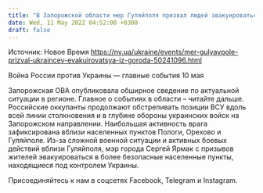 ```yaml
---
title: "В Запорожской области мер Гуляйполя призвал людей эвакуироваться в более безопасные места Украины"
date: Wed, 11 May 2022 04:52:00 +0300
draft: false
---
```

Источник: Новое Время https://nv.ua/ukraine/events/mer-gulyaypole-prizval-ukraincev-evakuirovatsya-iz-goroda-50241096.html


Война России против Украины — главные события 10 мая

 Запорожская ОВА опубликовала обширное сведение по актуальной ситуации в регионе. Главное о событиях в области – читайте дальше. Российские оккупанты продолжают обстреливать позиции ВСУ вдоль всей линии столкновения и в глубине обороны украинских войск на Запорожском направлении. Наибольшая активность врага зафиксирована вблизи населенных пунктов Пологи, Орехово и Гуляйполе. Из-за сложной военной ситуации и активных боевых действий вблизи Гуляйполя, мэр города Сергей Ярмак с призывов жителей эвакуироваться в более безопасные населенные пункты, находящиеся под контролем Украины.

Присоединяйтесь к нам в соцсетях Facebook, Telegram и Instagram.
